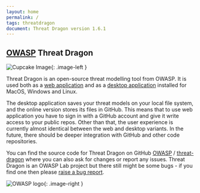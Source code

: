 ```yaml
---
layout: home
permalink: /
tags: threatdragon
document: Threat Dragon version 1.6.1
---
```


<style type="text/css">
.image-left {
  display: block;
  margin-left: auto;
  margin-right: auto;
  float: left;
}
.image-right {
  display: block;
  margin-left: auto;
  margin-right: auto;
  float: right;
}
</style>

## [OWASP](https://www.owasp.org) Threat Dragon

![Cupcake Image](/public/images/threatdragonx256.png){: .image-left }

Threat Dragon is an open-source threat modelling tool from OWASP.
It is used both as a [web application](/install-webapp/)
and as a [desktop application](/install-desktop/) installed for MacOS, Windows and Linux.

The desktop application saves your threat models on your local file system,
and the online version stores its files in GitHub.
This means that to use web application you have to sign in with a GitHub account and give it write access to your public repos.
Other than that, the user experience is currently almost identical between the web and desktop variants.
In the future, there should be deeper integration with GitHub and other code repositories.

You can find the source code for Threat Dragon on GitHub [OWASP][owasp] / [threat-dragon][td]
where you can also ask for changes or report any issues.
Threat Dragon is an OWASP Lab project but there still might be some bugs - if you find one then please
[raise a bug report](https://github.com/OWASP/threat-dragon/issues/new?assignees=&labels=bug&template=bug_report.md&title=).

![OWASP logo](/public/images/owasp.png){: .image-right }

[owasp]: https://github.com/owasp
[td]: https://github.com/OWASP/threat-dragon
